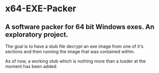 # x64-EXE-Packer
## A software packer for 64 bit Windows exes. An exploratory project.
The goal is to have a stub file decrypt an exe image from one of it's sections and then running the image that was contained within.

As of now, a working stub which is nothing more than a loader at the moment has been added.
